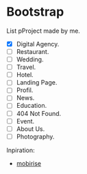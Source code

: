 # Bootstrap

List pProject made by me.

- [x] Digital Agency.
- [ ] Restaurant.
- [ ] Wedding.
- [ ] Travel.
- [ ] Hotel.
- [ ] Landing Page.
- [ ] Profil.
- [ ] News.
- [ ] Education.
- [ ] 404 Not Found.
- [ ] Event.
- [ ] About Us.
- [ ] Photography.

Inpiration:

- [mobirise](https://mobirise.com/bootstrap-4-theme/)